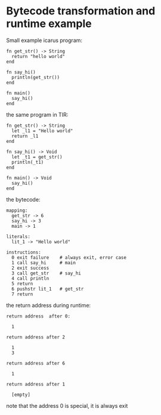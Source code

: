 Bytecode transformation and runtime example
============================================

Small example icarus program:

    fn get_str() -> String
      return "hello world"
    end

    fn say_hi()
      println(get_str())
    end

    fn main()
      say_hi()
    end


the same program in TIR:

    fn get_str() -> String
      let _l1 = "Hello world"
      return _l1
    end

    fn say_hi() -> Void
      let _t1 = get_str()
      println(_t1)
    end

    fn main() -> Void
      say_hi()
    end


the bytecode:

    mapping:
      get_str -> 6
      say_hi -> 3
      main -> 1

    literals:
      lit_1 -> "Hello world"

    instructions:
      0 exit failure    # always exit, error case
      1 call say_hi     # main
      2 exit success
      3 call get_str    # say_hi
      4 call println
      5 return
      6 pushstr lit_1   # get_str
      7 return


the return address during runtime:

    return address  after 0:

      1

    return address after 2

      1
      3

    return address after 6

      1

    return address after 1

      [empty]

note that the address 0 is special, it is always exit
